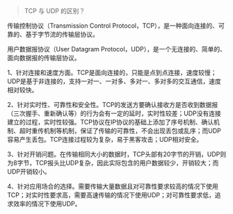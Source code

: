 > TCP 与 UDP 的区别？

传输控制协议（Transmission Control Protocol，TCP），是一种面向连接的、可靠的、基于字节流的传输层协议。

用户数据报协议（User Datagram Protocol，UDP），是一个无连接的、简单的、面向数据报的传输层协议。

1、针对连接和速度方面。TCP是面向连接的，只能是点到点连接，速度较慢；UDP是基于非连接的，支持一对一、一对多、多对一、多对多的交互通信，速度相对较快。

2、针对实时性、可靠性和安全性。TCP的发送方要确认接收方是否收到数据报（三次握手、重新确认等）的行为会有一定的延时，实时性较差；UDP没有连接建立的过程，实时性较强。TCP协议在IP协议的基础上添加了序号机制、确认机制、超时重传机制等机制，保证了传输的可靠性，不会出现丢包或乱序；而UDP容易产生丢包。TCP连接过程较为复杂，易于黑客攻击；UDP相对安全。

3、针对开销问题。在传输相同大小的数据时，TCP头部有20字节的开销，UDP则为8字节，TCP报头比UDP复杂，因此实际包含的用户数据较少，开销较大；而UDP开销较小。

4、针对应用场合的选择。需要传输大量数据且对可靠性要求较高的情况下使用TCP；对实时性要求高，需要高速传输的情况下使用UDP；对可靠性要求低，追求效率的情况下使用UDP。

